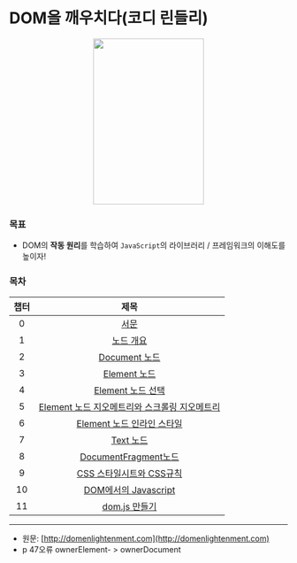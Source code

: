# DOM을 깨우치다(코디 린들리)

<p align='center'><img src="https://user-images.githubusercontent.com/76730867/141681254-0ffcaf89-add0-4b80-91aa-8f45ecf9db9a.jpg" width="200" height="300"/></center></p>

### 목표 

- DOM의 **작동 원리**를 학습하여 `JavaScript`의 라이브러리 / 프레임워크의 이해도를 높이자!

### 목차

|  챕터 |      제목      |
|:-----:|:-------------: |
|   0   |[서문][0장]     |
|   1   |[노드 개요][1장] |
|   2   |[Document 노드][2장] |
|   3   |[Element 노드][3장] |
|   4   |[Element 노드 선택][4장] |
|   5   |[Element 노드 지오메트리와 스크롤링 지오메트리][5장] |
|   6   |[Element 노드 인라인 스타일][6장] |
|   7   |[Text 노드][7장] |
|   8   |[DocumentFragment노드][8장] |
|   9   |[CSS 스타일시트와 CSS규칙][9장] |
|   10  |[DOM에서의 Javascript][10장] |
|   11  |[dom.js 만들기][11장] |

[0장]: https://github.com/projectkorea/study-js-dom/blob/main/notes/0%EC%9E%A5_%EC%84%9C%EB%AC%B8.md
[1장]: https://github.com/projectkorea/study-js-dom/blob/main/notes/1%EC%9E%A5_%EB%85%B8%EB%93%9C%EA%B0%9C%EC%9A%94.md
[2장]: https://github.com/projectkorea/study-js-dom/tree/main/notes
[3장]: https://github.com/projectkorea/study-js-dom/tree/main/notes
[4장]: https://github.com/projectkorea/study-js-dom/tree/main/notes
[5장]: https://github.com/projectkorea/study-js-dom/tree/main/notes
[6장]: https://github.com/projectkorea/study-js-dom/tree/main/notes
[7장]: https://github.com/projectkorea/study-js-dom/tree/main/notes
[8장]: https://github.com/projectkorea/study-js-dom/tree/main/notes
[9장]: https://github.com/projectkorea/study-js-dom/tree/main/notes
[10장]: https://github.com/projectkorea/study-js-dom/tree/main/notes
[11장]: https://github.com/projectkorea/study-js-dom/tree/main/notes


---
- 원문: [http://domenlightenment.com](http://domenlightenment.com)
- p 47오류 ownerElement- > ownerDocument